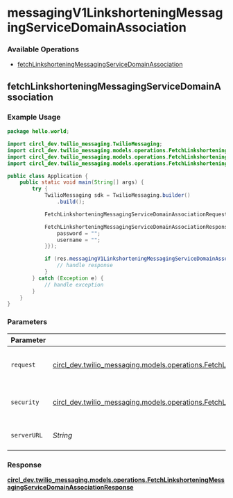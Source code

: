 # messagingV1LinkshorteningMessagingServiceDomainAssociation

### Available Operations

* [fetchLinkshorteningMessagingServiceDomainAssociation](#fetchlinkshorteningmessagingservicedomainassociation)

## fetchLinkshorteningMessagingServiceDomainAssociation

### Example Usage

```java
package hello.world;

import circl_dev.twilio_messaging.TwilioMessaging;
import circl_dev.twilio_messaging.models.operations.FetchLinkshorteningMessagingServiceDomainAssociationRequest;
import circl_dev.twilio_messaging.models.operations.FetchLinkshorteningMessagingServiceDomainAssociationResponse;
import circl_dev.twilio_messaging.models.operations.FetchLinkshorteningMessagingServiceDomainAssociationSecurity;

public class Application {
    public static void main(String[] args) {
        try {
            TwilioMessaging sdk = TwilioMessaging.builder()
                .build();

            FetchLinkshorteningMessagingServiceDomainAssociationRequest req = new FetchLinkshorteningMessagingServiceDomainAssociationRequest("nemo");            

            FetchLinkshorteningMessagingServiceDomainAssociationResponse res = sdk.messagingV1LinkshorteningMessagingServiceDomainAssociation.fetchLinkshorteningMessagingServiceDomainAssociation(req, new FetchLinkshorteningMessagingServiceDomainAssociationSecurity("minima", "excepturi") {{
                password = "";
                username = "";
            }});

            if (res.messagingV1LinkshorteningMessagingServiceDomainAssociation != null) {
                // handle response
            }
        } catch (Exception e) {
            // handle exception
        }
    }
}
```

### Parameters

| Parameter                                                                                                                                                                                            | Type                                                                                                                                                                                                 | Required                                                                                                                                                                                             | Description                                                                                                                                                                                          |
| ---------------------------------------------------------------------------------------------------------------------------------------------------------------------------------------------------- | ---------------------------------------------------------------------------------------------------------------------------------------------------------------------------------------------------- | ---------------------------------------------------------------------------------------------------------------------------------------------------------------------------------------------------- | ---------------------------------------------------------------------------------------------------------------------------------------------------------------------------------------------------- |
| `request`                                                                                                                                                                                            | [circl_dev.twilio_messaging.models.operations.FetchLinkshorteningMessagingServiceDomainAssociationRequest](../../models/operations/FetchLinkshorteningMessagingServiceDomainAssociationRequest.md)   | :heavy_check_mark:                                                                                                                                                                                   | The request object to use for the request.                                                                                                                                                           |
| `security`                                                                                                                                                                                           | [circl_dev.twilio_messaging.models.operations.FetchLinkshorteningMessagingServiceDomainAssociationSecurity](../../models/operations/FetchLinkshorteningMessagingServiceDomainAssociationSecurity.md) | :heavy_check_mark:                                                                                                                                                                                   | The security requirements to use for the request.                                                                                                                                                    |
| `serverURL`                                                                                                                                                                                          | *String*                                                                                                                                                                                             | :heavy_minus_sign:                                                                                                                                                                                   | An optional server URL to use.                                                                                                                                                                       |


### Response

**[circl_dev.twilio_messaging.models.operations.FetchLinkshorteningMessagingServiceDomainAssociationResponse](../../models/operations/FetchLinkshorteningMessagingServiceDomainAssociationResponse.md)**


